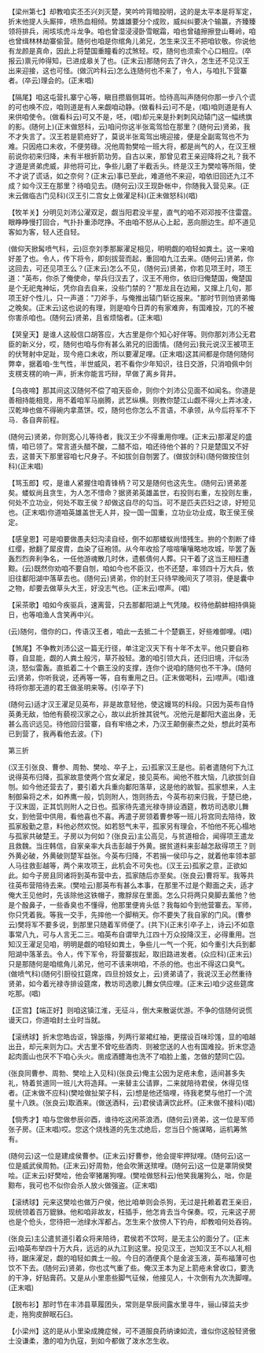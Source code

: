 <!-- { "loadSidebar": true } -->
【梁州第七】却教咱实丕丕兴刘灭楚，笑吟吟背暗投明，这的是太平本是将军定，折末他提人头厮摔，喷热血相倾。势雄雄要分个成败，威纠纠要决个输赢，齐臻臻领将排兵，闹垓垓虎斗龙争。咱也曾湿浸浸卧雪眠霜，咱也曾磕擦擦登山蓦岭，咱也曾缉林林劫寨偷营。随何也咱是你绾角儿弟兄，怎生来汉王不把咱钦敬。你说他有龙颜是真命，因此上将楚国重瞳看的忒煞轻。哎，随何也须索个心口相应。(卒报云)禀元帅得知，已进成皋关了也。(正末云)那随何去了许久，怎生还不见汉王出来迎接，这也可怪。(做沉吟科云)怎么连随何也不来了，令人，与咱扎下营寨者。(卒云)理会的。(正末唱)

【隔尾】咱这屯营扎寨宁心等，瞋目攒眉侧耳听。恰待高叫声随何你那一步八个谎的可也唤不应，咱则道是有人来觑咱动静。(做看科云)可不是，(唱)咱则道是有人来供咱使令。(做看科云)可又不是，呸，(唱)却元来是扑剌刺风动辕门这一幅绣旗的影。(随何上)(正末做怒科，云)咱问你这半张鸾驾恰在那里？(随何云)贤弟，我不才失言了。汉王若是箭疮好了，莫说半张鸾驾出境迎接，便是全副鸾驾也不为难。只因疮口未收，不便劳碌。况他周勃樊哙一班大将，都是尚气的人，在汉王根前说你初来归降，未有半根折箭功劳。自古以来，那曾见君王亲迎降将之礼？我不才道是贤弟虎威，非他将可比，争些儿磨了半截舌头。终是汉王为樊哙等所阻，使不才说了谎话，如之奈何？(正末云)事已至此，难道他不来迎，咱依旧回还九江不成？如今汉王在那里？待咱见去。(随何云)汉王现卧帐中，你随我入营见来。(正末云做临古门见科)(汉王引二宫女上做濯足科)(正末做怒科)(唱)

【牧羊关】分明见刘沛公濯双足，觑当阳君没半星，直气的咱不邓邓按不住雷霆。眼睁睁慢打回合，气扑扑重添呓挣。不由咱不怒从心上起，恶向胆边生。却不道见客如为客，轻人还自轻。

(做仰天掀髯喷气科，云)叵奈刘季那厮濯足相见，明明觑的咱轻如粪土。这一来咱好差了也。令人，传下将令，即刻拔营而起，重回咱九江去来。(随何云)贤弟，你这回去，可还见项王么？(正末云)怎么不见，(随何云)贤弟，你若见项王时，项王道："英布，你杀了俺使命，举兵归汉去了，汉王不用你，依旧归俺楚国，俺楚国是个无祀鬼神坛，凭你自去自来，没些门禁的？"那龙且在边厢，又撺上几句，那项王好个性儿，只一声道："刀斧手，与俺推出辕门斩讫报来。"那时节则怕贤弟悔之晚矣。(正末云)这也说的有理，则是咱今日弄的有家难奔，有国难投，兀的不被你害杀咱也。(随何云)贤弟，且省烦恼者。(正末唱)

【哭皇天】是谁人这般信口胡答应，大古里是你个知心好伴等。则你那刘沛公无君臣的新义分，哎，随何也咱与你有甚么弟兄的旧面情。(随何云)我元说汉王被项王的伏弩射中足趾，现今疮口未收，所以要濯足哩。(正末唱)这其间都是你随何随何弊幸，据着咱-生气性，半世威风，若不看你少年知识，往日交游，只消咱佩中剑支楞支楞的响一声，折末你能言巧辩，早做了离乡背井。

【乌夜啼】那其间这汉随何不偿了咱天臣命，则你个刘沛公见面不如闻名。你道是善相持能相竞，用不着咱军马崩腾，武艺纵横。则教你楚江山觑不得火上弄冰凌，汉乾坤也做不得碗内拿蒸饼。哎，随何也你怎么不言语，不承领，从今后将军不下马．各自奔前程。

(随何云)贤弟，你则宽心儿等待者，我汉王少不得重用你哩。(正末云)那濯足的盛情，咱已领了。常言道头醋不酸，二醋不焰，咱还待他个甚的？只是楚国又不好去，这普天下那里容咱七尺身子。不如拔剑自刎罢了。(做拔剑科)(随何做按住剑科)(正末唱)

【骂玉郎】哎，是谁人紧握住咱青锋柄？可又是随何也这先生。(随何云)贤弟差矣。蝼蚁尚且贪生，为人怎不惜命？据贤弟英雄盖世，右投则右重，左投则左重，何处不立功业，何处不取王侯？却做这自尽的勾当。可不是匹夫匹妇之谅，好短见也。(正末唱)你道咱英雄盖世无人并，投一国一国重，立功业功业成，取王侯王侯定。

【感皇恩】可是咱要做愚夫妇沟渎自经，倒不如那蝼蚁尚惜残生。拚的个割断了绛红缨，掀翻了犀皮胄，血染了征袍领。从今年收拾了喧喧嚷嚷略地攻城，毕罢了轰轰烈烈奔利争名，一任他游魂散几时休，遗骸倩何人葬。只干着了这当王相枉遭黥。(云)既然你劝咱不要自刎，咱如今也不臣汉，也不还楚，率领四十万大兵，依旧往鄱阳湖中落草去也。(随何云)贤弟，你的封王只待早晚间灭了项羽，便是囊中之物，却要去做草头大王，好没志气也。(正末云)噤声。(唱)

【采茶歌】咱如今疾驱兵，速离营，只去那鄱阳湖上气凭陵。权待他鹬蚌相持俱毙日，也等咱渔人含笑再中兴。

(云)随何，借你的口，传语汉王者，咱此一去抵二十个楚霸王，好些难御哩。(唱)

【煞尾】不争教刘沛公这一篇无行径，单注定汉天下有十年不太平。他只要自称尊，自显能，觑的人粪土般污，草芥般轻。激的咱引领大兵，还归旧境，汗似汤浇，怒似雷轰。直抵着二十个霸王没的支撑，连你个说咱的随何也不干净。(随何云)贤弟，你听我说，还再等一等，自有重用之日。(正末做喝科，云)噤声。(唱)谁待将你那无道的君王做圣明来等。(引卒子下)

(随何云)适才汉王濯足见英布，非是故意轻他，使这嫚骂的科段。只因为英布自恃英勇无敌，怕他有藐视汉家之心，故以此折挫其锐气。况他元是鄱阳大盗出身，无甚么高识远见。待他回归营寨，自有牢络之术，乃汉王颠倒豪杰之处，想此时英布已到营了，我再看他去波。(下)

第三折

(汉王引张良、曹参、周勃、樊哙、卒子上，云)孤家汉王是也。前者遣随何下九江说得英布归降，孤家故意使两个宫女濯足，接见英布。闻他不胜大恼，几欲拔剑自刎。如今他还营去了，要引着大兵重向鄱阳落草，这是他的故智。孤家想来，人主制御枭将之术，如养鹰一般，饥则附人，饱则扬去，今英布初来归我，于楚已绝，于汉末固，正其饥则附人之日也。孤家待先遣光禄寺排设酒筵，教坊司选歌儿舞女，到他营中供用，看他喜也不喜。再遣子房领着曹参等一班儿将宫同去陪待，致孤家殷勤之意，料他必然欢悦。如若怒气未平，孤家另有理会，不怕他不死心榻地与孤家共破楚王。子房以为何如？(张良云)主公高见，与贫道相合，闻得项王遣龙且救魏。当庄韩信，自家亲率大兵击彭越于外黄。据贫道料来彭越怎敌得项王？则外黄必破，外黄破则楚军益张。今英布归降，不若捐一侯印与之，就着他率领本部人马往救彭越等，两个来攻项王，此机会不可失也。(汉王云)孤家之意，正欲如此。如今子房且同诸将到英布营中去，孤家随后亦至矣。(张良云)曹将军。我等共往英布营陪待去来。(樊哙云)那英布有甚么本事，在那里不过是个黥面之夫，适才俺大王见他时，先该除他这铁帽子，撒脬尿在里面。怎么只将两只臭脚去薰他？他是个酘鼻子，一些香臭也不懂得，他那里便肯头低？我每如今到他营寨去。军师，你只凭着我。等我一交手，先摔他一个脚稍天。你不要失了我自家的门风。(曹参云)樊将军不要多说，到那里只随着军师便了。(共下)(正末引卒子上，诗云)不如意事常八九，可与人言无二三。咱英布自谓举九江四十万众投降汉王，必得重用。岂知汉王濯足见咱，明明是觑的咱轻如粪土，争些儿一气一个死，如今重引大兵到鄱阳湖中落革去。令人，传下军令，将营寨拔起，取旧路进发者。(众应科)(正末云)只是那随何是咱绾角儿弟兄，他可不该来哄咱，不杀的他。也出不得这口臭气。(做喷气科)(随何引厨役扛筵席，四旦扮妓女上，云)贤弟请了，我说汉王必然重待贤弟，如今着光禄寺排设筵席，教坊司选歌儿舞女供应哩。(正末云)咱少这些筵席吃那。(唱)

【正宫】【端正好】则咱这镇江淮，无征斗，倒大来散诞优游。不争的信随何说慌谩天口，你道咱封土业时当就。

【滚绣球】折末您皓齿讴，锦毖揝，列两行翠裙红袖，更摆设百味珍馐，显的咱越出丑，却元来则为口。犬古里不曾吃些酒肉．则被您送的人也有国难投。折末您造起肉面山也厌不下咱心头火。凿成酒醴海也洗不了咱脸上羞，怎做的楚同亡囚。

(张良同曹参、周勃、樊哙上入见科)(张良云)俺主公因为足疮未愈，适间甚多失礼，特着贫道同一班儿大将造拜。一来替主公请罪，二来就陪待君侯，休得见怪者。(正末做不应科)(樊哙做扯架子科，云)想是他还恼哩，待我老樊与他打一个流星十八跌。(张良云)取酒来。(做送酒科，云)君侯请满饮此杯。(正末做不接科)(唱)

【倘秀才】咱与您做参辰卯酉，谁待吃这闲茶浪洒，(随何云)贤弟，这一位是军师张子房。(正末唱)哎。您这个烧栈道的先生忒绝后，您当日个施谋略，运机筹煞有。

(随何云)这一位是建成侯曹参。(正末云)好曹参，他会提牢押狱哩。(随何云)这一位是威武侯周勃。(正末云)好周勃，他会吹箫送殡哩。(随何云)这一位是罩阴侯樊哙。(正末云)好樊哙，他会宰猪屠狗哩。(樊哙做怒科云)他笑我屠狗么，咄，你是黥布，我可也不似你会杀人放火做强盗。(正末唱)

【滚绣球】元来这樊哙也做万户侯，他比咱单则会杀狗，无过是托赖着君王亲旧，现统领着百万貔貅。他和咱非故友，枉插手，他怎肯去当今保奏。哎，元来这子房也是个伧头，您待把一池绿水浑都占。怎生来个放傍人下钓舟，却教咱何处吞钩。

(张良云)主公遣贫道引着众将来陪待，君侯若不饮呵，是无主公的面分了。(正末云)咱英布举四十万大兵，远远的从九江到这里。投见汉王，岂知汉王不以人礼相待，踞床濯足，觑的咱轻如粪土一般。今日的酒便真个是金波玉液，英布福薄可也饮不下去。(随何云)贤弟，你也忒气重了些。俺汉王本为足上箭疮未曾收口，要洗的干净，好贴膏药。又是从小里患些脚气征候，他接见人，十次倒有九次洗脚哩。(正末唱)

【脱布衫】那时节在丰沛县草履团头，常则是早辰间露水里寻牛，骊山驿监夫步走，拖狗皮醉眠石臼。

【小梁州】这的是从小里染成腌症候，可不道服良药纳谏如流，谁似你这般轻贤傲士没谦柔，激的咱为仇寇，到如今都做了泼水怎生收。

